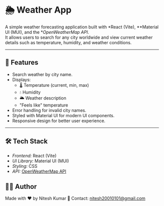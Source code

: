 # 🌦 Weather App

A simple weather forecasting application built with *React (Vite), **Material UI (MUI), and the **OpenWeatherMap API*.  
It allows users to search for any city worldwide and view current weather details such as temperature, humidity, and weather conditions.

---

## 🚀 Features

- Search weather by city name.
- Displays:
  - 🌡 Temperature (current, min, max)
  - 💧 Humidity
  - 🌥 Weather description
  - "Feels like" temperature
- Error handling for invalid city names.
- Styled with Material UI for modern UI components.
- Responsive design for better user experience.

---

## 🛠 Tech Stack

- *Frontend:* React (Vite)
- *UI Library:* Material UI (MUI)
- *Styling:* CSS
- *API:* [OpenWeatherMap API](https://openweathermap.org/api)

## 👩‍💻 Author

Made with ❤ by Nitesh Kumar
📧 Contact: nitesh20010101@gmail.com 
